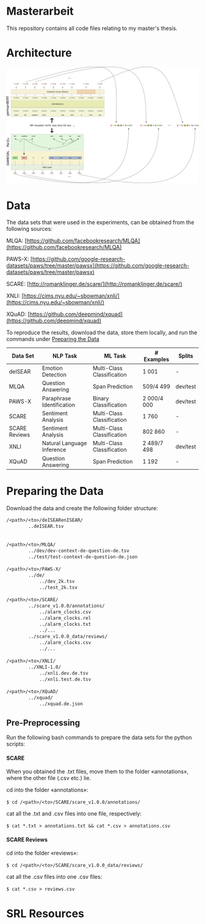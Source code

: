 # Masterarbeit

This repository contains all code files relating to my master's thesis.

# Architecture

![GLIBERT Architecture](/thesis/clvorlage/images/architecture.png)

# Data

The data sets that were used in the experiments, can be obtained from the following sources:

MLQA: [https://github.com/facebookresearch/MLQA](https://github.com/facebookresearch/MLQA)

PAWS-X: [https://github.com/google-research-datasets/paws/tree/master/pawsx](https://github.com/google-research-datasets/paws/tree/master/pawsx)

SCARE: [http://romanklinger.de/scare/](http://romanklinger.de/scare/)

XNLI: [https://cims.nyu.edu/~sbowman/xnli/](https://cims.nyu.edu/~sbowman/xnli/)

XQuAD: [https://github.com/deepmind/xquad](https://github.com/deepmind/xquad)

To reproduce the results, download the data, store them locally, and run the commands under [Preparing the Data](#preparing-the-data)

| Data Set | NLP Task | ML Task | \# Examples | Splits |
| -------- | -------- | ------- | ----------- | ------ |
| deISEAR |  Emotion Detection | Multi-Class Classification  | 1 001 | - |
| MLQA | Question Answering | Span Prediction | 509/4 499 | dev/test |
| PAWS-X | Paraphrase Identification | Binary Classification | 2 000/4 000 | dev/test |
| SCARE | Sentiment Analysis | Multi-Class Classification | 1 760 | - |
| SCARE Reviews |  Sentiment Analysis | Multi-Class Classification | 802 860 | - |
| XNLI | Natural Language Inference | Multi-Class Classification |  2 489/7 498 | dev/test |
| XQuAD | Question Answering | Span Prediction |  1 192 | - |

# Preparing the Data


Download the data and create the following folder structure:

	/<path>/<to>/deISEARenISEAR/  
			..deISEAR.tsv
	
	
	/<path>/<to>/MLQA/
			../dev/dev-context-de-question-de.tsv
			../test/test-context-de-question-de.json
	
	/<path>/<to>/PAWS-X/
			../de/
				../dev_2k.tsv
				../test_2k.tsv	
	
	/<path>/<to>/SCARE/
			../scare_v1.0.0/annotations/
				../alarm_clocks.csv
				../alarm_clocks.rel
				../alarm_clocks.txt
				../...
			../scare_v1.0.0_data/reviews/
				../alarm_clocks.csv
				../...
	
	/<path>/<to>/XNLI/
			../XNLI-1.0/
				../xnli.dev.de.tsv
				../xnli.test.de.tsv
	
	/<path>/<to>/XQuAD/
			../xquad/
				../xquad.de.json


## Pre-Preprocessing

Run the following bash commands to prepare the data sets for the python scripts:

#### SCARE

When you obtained the .txt files, move them to the folder «annotations», where the other file (.csv etc.) lie.

cd into the folder «annotations»:

`$ cd /<path>/<to>/SCARE/scare_v1.0.0/annotations/`

cat all the .txt and .csv files into one file, respectively:

`$ cat *.txt > annotations.txt && cat *.csv > annotations.csv`

#### SCARE Reviews

cd into the folder «reviews»:

`$ cd /<path>/<to>/SCARE/scare_v1.0.0_data/reviews/`

cat all the .csv files into one .csv files:

`$ cat *.csv > reviews.csv`


# SRL Resources
